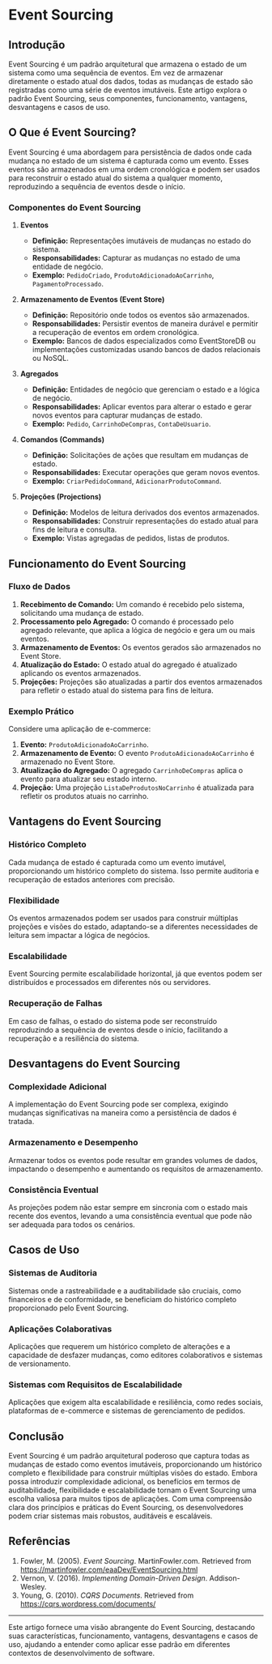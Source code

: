 # Event Sourcing

## Introdução

Event Sourcing é um padrão arquitetural que armazena o estado de um sistema como uma sequência de eventos. Em vez de armazenar diretamente o estado atual dos dados, todas as mudanças de estado são registradas como uma série de eventos imutáveis. Este artigo explora o padrão Event Sourcing, seus componentes, funcionamento, vantagens, desvantagens e casos de uso.

## O Que é Event Sourcing?

Event Sourcing é uma abordagem para persistência de dados onde cada mudança no estado de um sistema é capturada como um evento. Esses eventos são armazenados em uma ordem cronológica e podem ser usados para reconstruir o estado atual do sistema a qualquer momento, reproduzindo a sequência de eventos desde o início.

### Componentes do Event Sourcing

1. **Eventos**
   - **Definição:** Representações imutáveis de mudanças no estado do sistema.
   - **Responsabilidades:** Capturar as mudanças no estado de uma entidade de negócio.
   - **Exemplo:** `PedidoCriado`, `ProdutoAdicionadoAoCarrinho`, `PagamentoProcessado`.

2. **Armazenamento de Eventos (Event Store)**
   - **Definição:** Repositório onde todos os eventos são armazenados.
   - **Responsabilidades:** Persistir eventos de maneira durável e permitir a recuperação de eventos em ordem cronológica.
   - **Exemplo:** Bancos de dados especializados como EventStoreDB ou implementações customizadas usando bancos de dados relacionais ou NoSQL.

3. **Agregados**
   - **Definição:** Entidades de negócio que gerenciam o estado e a lógica de negócio.
   - **Responsabilidades:** Aplicar eventos para alterar o estado e gerar novos eventos para capturar mudanças de estado.
   - **Exemplo:** `Pedido`, `CarrinhoDeCompras`, `ContaDeUsuario`.

4. **Comandos (Commands)**
   - **Definição:** Solicitações de ações que resultam em mudanças de estado.
   - **Responsabilidades:** Executar operações que geram novos eventos.
   - **Exemplo:** `CriarPedidoCommand`, `AdicionarProdutoCommand`.

5. **Projeções (Projections)**
   - **Definição:** Modelos de leitura derivados dos eventos armazenados.
   - **Responsabilidades:** Construir representações do estado atual para fins de leitura e consulta.
   - **Exemplo:** Vistas agregadas de pedidos, listas de produtos.

## Funcionamento do Event Sourcing

### Fluxo de Dados

1. **Recebimento de Comando:** Um comando é recebido pelo sistema, solicitando uma mudança de estado.
2. **Processamento pelo Agregado:** O comando é processado pelo agregado relevante, que aplica a lógica de negócio e gera um ou mais eventos.
3. **Armazenamento de Eventos:** Os eventos gerados são armazenados no Event Store.
4. **Atualização do Estado:** O estado atual do agregado é atualizado aplicando os eventos armazenados.
5. **Projeções:** Projeções são atualizadas a partir dos eventos armazenados para refletir o estado atual do sistema para fins de leitura.

### Exemplo Prático

Considere uma aplicação de e-commerce:
1. **Evento:** `ProdutoAdicionadoAoCarrinho`.
2. **Armazenamento de Evento:** O evento `ProdutoAdicionadoAoCarrinho` é armazenado no Event Store.
3. **Atualização do Agregado:** O agregado `CarrinhoDeCompras` aplica o evento para atualizar seu estado interno.
4. **Projeção:** Uma projeção `ListaDeProdutosNoCarrinho` é atualizada para refletir os produtos atuais no carrinho.

## Vantagens do Event Sourcing

### Histórico Completo

Cada mudança de estado é capturada como um evento imutável, proporcionando um histórico completo do sistema. Isso permite auditoria e recuperação de estados anteriores com precisão.

### Flexibilidade

Os eventos armazenados podem ser usados para construir múltiplas projeções e visões do estado, adaptando-se a diferentes necessidades de leitura sem impactar a lógica de negócios.

### Escalabilidade

Event Sourcing permite escalabilidade horizontal, já que eventos podem ser distribuídos e processados em diferentes nós ou servidores.

### Recuperação de Falhas

Em caso de falhas, o estado do sistema pode ser reconstruído reproduzindo a sequência de eventos desde o início, facilitando a recuperação e a resiliência do sistema.

## Desvantagens do Event Sourcing

### Complexidade Adicional

A implementação do Event Sourcing pode ser complexa, exigindo mudanças significativas na maneira como a persistência de dados é tratada.

### Armazenamento e Desempenho

Armazenar todos os eventos pode resultar em grandes volumes de dados, impactando o desempenho e aumentando os requisitos de armazenamento.

### Consistência Eventual

As projeções podem não estar sempre em sincronia com o estado mais recente dos eventos, levando a uma consistência eventual que pode não ser adequada para todos os cenários.

## Casos de Uso

### Sistemas de Auditoria

Sistemas onde a rastreabilidade e a auditabilidade são cruciais, como financeiros e de conformidade, se beneficiam do histórico completo proporcionado pelo Event Sourcing.

### Aplicações Colaborativas

Aplicações que requerem um histórico completo de alterações e a capacidade de desfazer mudanças, como editores colaborativos e sistemas de versionamento.

### Sistemas com Requisitos de Escalabilidade

Aplicações que exigem alta escalabilidade e resiliência, como redes sociais, plataformas de e-commerce e sistemas de gerenciamento de pedidos.

## Conclusão

Event Sourcing é um padrão arquitetural poderoso que captura todas as mudanças de estado como eventos imutáveis, proporcionando um histórico completo e flexibilidade para construir múltiplas visões do estado. Embora possa introduzir complexidade adicional, os benefícios em termos de auditabilidade, flexibilidade e escalabilidade tornam o Event Sourcing uma escolha valiosa para muitos tipos de aplicações. Com uma compreensão clara dos princípios e práticas do Event Sourcing, os desenvolvedores podem criar sistemas mais robustos, auditáveis e escaláveis.

## Referências

1. Fowler, M. (2005). *Event Sourcing*. MartinFowler.com. Retrieved from https://martinfowler.com/eaaDev/EventSourcing.html
2. Vernon, V. (2016). *Implementing Domain-Driven Design*. Addison-Wesley.
3. Young, G. (2010). *CQRS Documents*. Retrieved from https://cqrs.wordpress.com/documents/

---

Este artigo fornece uma visão abrangente do Event Sourcing, destacando suas características, funcionamento, vantagens, desvantagens e casos de uso, ajudando a entender como aplicar esse padrão em diferentes contextos de desenvolvimento de software.